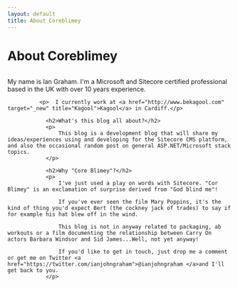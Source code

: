 ```yaml
---
layout: default
title: About Coreblimey
---
```


<div class="post">
	<h1 class="pageTitle">About Coreblimey</h1>
	<img src="{{ '/assets/img/image.jpg' | prepend: site.baseurl }}" alt=""> 
	<p><span class="dropcap">M</span>y name is Ian Graham. I'm a Microsoft and Sitecore certified professional based in the UK with over 10 years experience.</p>

              <p>  I currently work at <a href="http://www.bekagool.com" target="_new" title="Kagool">Kagool</a> in Cardiff.</p>

                <h2>What's this blog all about?</h2>
                <p>
                    This blog is a development blog that will share my ideas/experiences using and developing for the Sitecore CMS platform, and also the occasional random post on general ASP.NET/Microsoft stack topics.
                </p>

                <h2>Why "Core Blimey"?</h2>
                <p>
                    I've just used a play on words with Sitecore. "Cor Blimey" is an exclamation of surprise derived from "God blind me"!

                    If you've ever seen the film Mary Poppins, it's the kind of thing you'd expect Bert (the cockney jack of trades) to say if for example his hat blew off in the wind.

                    This blog is not in anyway related to packaging, ab workouts or a film documenting the relationship between Carry On actors Barbara Windsor and Sid James...Well, not yet anyway!

                    If you'd like to get in touch, just drop me a comment or get me on Twitter <a href="https://twitter.com/ianjohngraham">@ianjohngraham </a>and I'll get back to you.
                </p>
</div>
